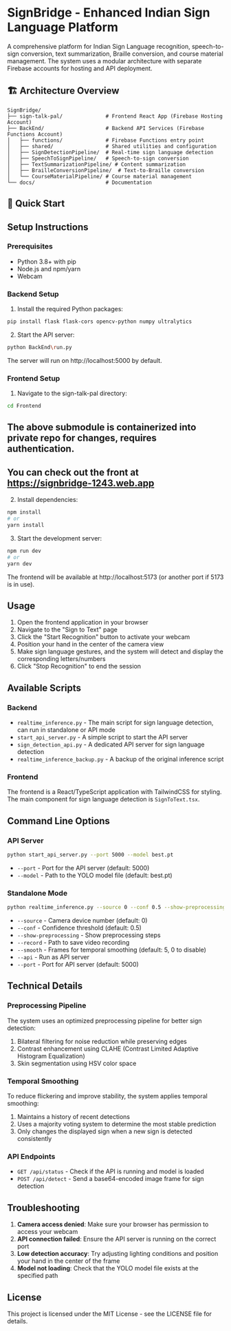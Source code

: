 # SignBridge - Enhanced Indian Sign Language Platform

A comprehensive platform for Indian Sign Language recognition, speech-to-sign conversion, text summarization, Braille conversion, and course material management. The system uses a modular architecture with separate Firebase accounts for hosting and API deployment.

## 🏗️ Architecture Overview

```
SignBridge/
├── sign-talk-pal/              # Frontend React App (Firebase Hosting Account)
├── BackEnd/                    # Backend API Services (Firebase Functions Account)
│   ├── functions/              # Firebase Functions entry point
│   ├── shared/                 # Shared utilities and configuration
│   ├── SignDetectionPipeline/  # Real-time sign language detection
│   ├── SpeechToSignPipeline/   # Speech-to-sign conversion
│   ├── TextSummarizationPipeline/ # Content summarization
│   ├── BrailleConversionPipeline/  # Text-to-Braille conversion
│   └── CourseMaterialPipeline/ # Course material management
└── docs/                       # Documentation
```

## 🚀 Quick Start

## Setup Instructions

### Prerequisites

- Python 3.8+ with pip
- Node.js and npm/yarn
- Webcam

### Backend Setup

1. Install the required Python packages:

```bash
pip install flask flask-cors opencv-python numpy ultralytics
```

2. Start the API server:

```bash
python BackEnd\run.py
```

The server will run on http://localhost:5000 by default.

### Frontend Setup

1. Navigate to the sign-talk-pal directory:

```bash
cd Frontend
```
## The above submodule is containerized into private repo for changes, requires authentication.
## You can check out the front at https://signbridge-1243.web.app


2. Install dependencies:

```bash
npm install
# or
yarn install
```

3. Start the development server:

```bash
npm run dev
# or
yarn dev
```

The frontend will be available at http://localhost:5173 (or another port if 5173 is in use).

## Usage

1. Open the frontend application in your browser
2. Navigate to the "Sign to Text" page
3. Click the "Start Recognition" button to activate your webcam
4. Position your hand in the center of the camera view
5. Make sign language gestures, and the system will detect and display the corresponding letters/numbers
6. Click "Stop Recognition" to end the session

## Available Scripts

### Backend

- `realtime_inference.py` - The main script for sign language detection, can run in standalone or API mode
- `start_api_server.py` - A simple script to start the API server
- `sign_detection_api.py` - A dedicated API server for sign language detection
- `realtime_inference_backup.py` - A backup of the original inference script

### Frontend

The frontend is a React/TypeScript application with TailwindCSS for styling. The main component for sign language detection is `SignToText.tsx`.

## Command Line Options

### API Server

```bash
python start_api_server.py --port 5000 --model best.pt
```

- `--port` - Port for the API server (default: 5000)
- `--model` - Path to the YOLO model file (default: best.pt)

### Standalone Mode

```bash
python realtime_inference.py --source 0 --conf 0.5 --show-preprocessing --smooth 5
```

- `--source` - Camera device number (default: 0)
- `--conf` - Confidence threshold (default: 0.5)
- `--show-preprocessing` - Show preprocessing steps
- `--record` - Path to save video recording
- `--smooth` - Frames for temporal smoothing (default: 5, 0 to disable)
- `--api` - Run as API server
- `--port` - Port for API server (default: 5000)

## Technical Details

### Preprocessing Pipeline

The system uses an optimized preprocessing pipeline for better sign detection:

1. Bilateral filtering for noise reduction while preserving edges
2. Contrast enhancement using CLAHE (Contrast Limited Adaptive Histogram Equalization)
3. Skin segmentation using HSV color space

### Temporal Smoothing

To reduce flickering and improve stability, the system applies temporal smoothing:

1. Maintains a history of recent detections
2. Uses a majority voting system to determine the most stable prediction
3. Only changes the displayed sign when a new sign is detected consistently

### API Endpoints

- `GET /api/status` - Check if the API is running and model is loaded
- `POST /api/detect` - Send a base64-encoded image frame for sign detection

## Troubleshooting

1. **Camera access denied**: Make sure your browser has permission to access your webcam
2. **API connection failed**: Ensure the API server is running on the correct port
3. **Low detection accuracy**: Try adjusting lighting conditions and position your hand in the center of the frame
4. **Model not loading**: Check that the YOLO model file exists at the specified path

## License

This project is licensed under the MIT License - see the LICENSE file for details.
